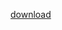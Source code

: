 [download](https://github.com/batatinha465/temDadoEmCasa/blob/8afee99579e1c64411300575f652969addcaef74/temDadoEmCasa.exe)
